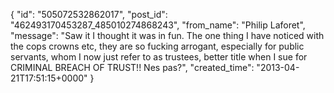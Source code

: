  {
   "id": "505072532862017",
   "post_id": "462493170453287_485010274868243",
   "from_name": "Philip Laforet",
   "message": "Saw it I thought it was in fun.  The one thing I have noticed with the cops crowns etc, they are so fucking arrogant, especially for public servants, whom I now just refer to as trustees, better title when I sue for CRIMINAL BREACH OF TRUST!! Nes pas?",
   "created_time": "2013-04-21T17:51:15+0000"
 }
